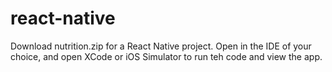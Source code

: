 # react-native

Download nutrition.zip for a React Native project. Open in the IDE of your choice, and open XCode or iOS Simulator to run teh code and view the app.

